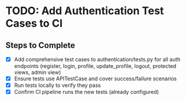 # TODO: Add Authentication Test Cases to CI

## Steps to Complete
- [x] Add comprehensive test cases to authentication/tests.py for all auth endpoints (register, login, profile, update_profile, logout, protected views, admin view)
- [x] Ensure tests use APITestCase and cover success/failure scenarios
- [x] Run tests locally to verify they pass
- [x] Confirm CI pipeline runs the new tests (already configured)
